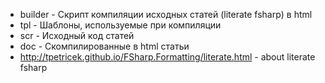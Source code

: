 * builder - Скрипт компиляции исходных статей (literate fsharp) в html
* tpl - Шаблоны, используемые при компиляции
* scr - Исходный код статей
* doc - Скомпилированные в html статьи
* http://tpetricek.github.io/FSharp.Formatting/literate.html - about literate fsharp